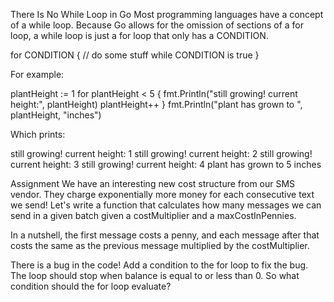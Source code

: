There Is No While Loop in Go
Most programming languages have a concept of a while loop. Because Go allows for the omission of sections of a for loop, a while loop is just a for loop that only has a CONDITION.

for CONDITION {
  // do some stuff while CONDITION is true
}

For example:

plantHeight := 1
for plantHeight < 5 {
  fmt.Println("still growing! current height:", plantHeight)
  plantHeight++
}
fmt.Println("plant has grown to ", plantHeight, "inches")

Which prints:

still growing! current height: 1
still growing! current height: 2
still growing! current height: 3
still growing! current height: 4
plant has grown to 5 inches

Assignment
We have an interesting new cost structure from our SMS vendor. They charge exponentially more money for each consecutive text we send! Let's write a function that calculates how many messages we can send in a given batch given a costMultiplier and a maxCostInPennies.

In a nutshell, the first message costs a penny, and each message after that costs the same as the previous message multiplied by the costMultiplier.

There is a bug in the code! Add a condition to the for loop to fix the bug. The loop should stop when balance is equal to or less than 0. So what condition should the for loop evaluate?